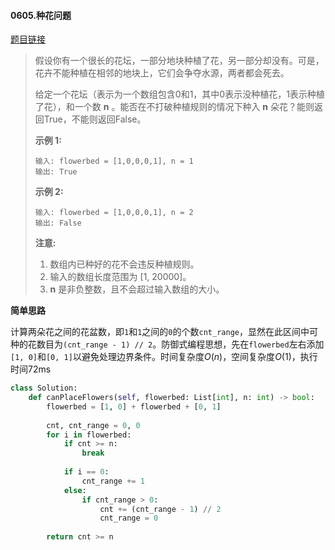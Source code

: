 #### 0605.种花问题

[题目链接](https://leetcode-cn.com/problems/can-place-flowers)

> 假设你有一个很长的花坛，一部分地块种植了花，另一部分却没有。可是，花卉不能种植在相邻的地块上，它们会争夺水源，两者都会死去。
>
> 给定一个花坛（表示为一个数组包含0和1，其中0表示没种植花，1表示种植了花），和一个数 **n** 。能否在不打破种植规则的情况下种入 **n** 朵花？能则返回True，不能则返回False。
>
> **示例 1:**
>
> ```
> 输入: flowerbed = [1,0,0,0,1], n = 1
> 输出: True
> ```
>
> **示例 2:**
>
> ```
> 输入: flowerbed = [1,0,0,0,1], n = 2
> 输出: False
> ```
>
> **注意:**
>
> 1. 数组内已种好的花不会违反种植规则。
> 2. 输入的数组长度范围为 [1, 20000]。
> 3. **n** 是非负整数，且不会超过输入数组的大小。

**简单思路**

计算两朵花之间的花盆数，即```1```和```1```之间的```0```的个数```cnt_range```，显然在此区间中可种的花数目为```(cnt_range - 1) // 2```。防御式编程思想，先在```flowerbed```左右添加```[1, 0]```和```[0, 1]```以避免处理边界条件。时间复杂度$O(n)$，空间复杂度$O(1)$，执行时间72ms

```python
class Solution:
    def canPlaceFlowers(self, flowerbed: List[int], n: int) -> bool:
        flowerbed = [1, 0] + flowerbed + [0, 1]
        
        cnt, cnt_range = 0, 0
        for i in flowerbed:
            if cnt >= n:
                break
                
            if i == 0:
                cnt_range += 1
            else:
                if cnt_range > 0:
                    cnt += (cnt_range - 1) // 2
                    cnt_range = 0
        
        return cnt >= n
```

